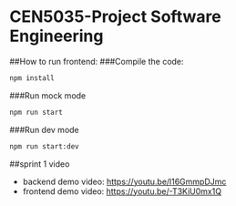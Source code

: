 # CEN5035-Project Software Engineering

##How to run frontend: 
###Compile the code:
```bash
npm install
```
###Run mock mode
```bash
npm run start
```
###Run dev mode
```bash
npm run start:dev
```

##sprint 1 video
- backend demo video: https://youtu.be/l16GmmpDJmc
- frontend demo video: https://youtu.be/-T3KiU0mx1Q
